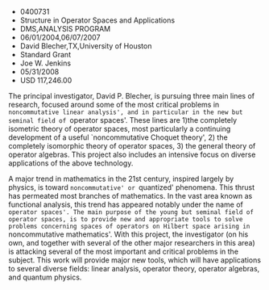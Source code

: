
* 0400731
* Structure in Operator Spaces and Applications
* DMS,ANALYSIS PROGRAM
* 06/01/2004,06/07/2007
* David Blecher,TX,University of Houston
* Standard Grant
* Joe W. Jenkins
* 05/31/2008
* USD 117,246.00

The principal investigator, David P. Blecher, is pursuing three main lines of
research, focused around some of the most critical problems in `noncommutative
linear analysis', and in particular in the new but seminal field of `operator
spaces'. These lines are 1)the completely isometric theory of operator spaces,
most particularly a continuing development of a useful `noncommutative Choquet
theory', 2) the completely isomorphic theory of operator spaces, 3) the general
theory of operator algebras. This project also includes an intensive focus on
diverse applications of the above technology.

A major trend in mathematics in the 21st century, inspired largely by physics,
is toward `noncommutative' or `quantized' phenomena. This thrust has permeated
most branches of mathematics. In the vast area known as functional analysis,
this trend has appeared notably under the name of `operator spaces'. The main
purpose of the young but seminal field of operator spaces, is to provide new and
appropriate tools to solve problems concerning spaces of operators on Hilbert
space arising in `noncommutative mathematics'. With this project, the
investigator (on his own, and together with several of the other major
researchers in this area) is attacking several of the most important and
critical problems in the subject. This work will provide major new tools, which
will have applications to several diverse fields: linear analysis, operator
theory, operator algebras, and quantum physics.
